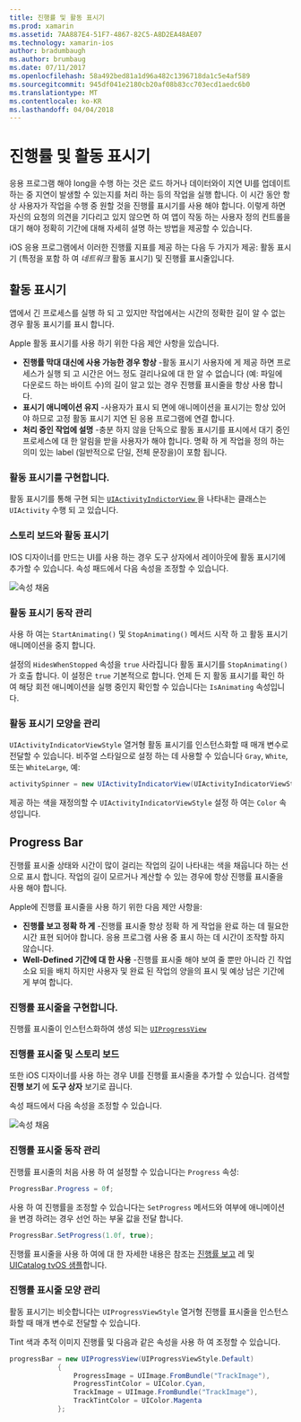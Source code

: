 ```yaml
---
title: 진행률 및 활동 표시기
ms.prod: xamarin
ms.assetid: 7AA887E4-51F7-4867-82C5-A8D2EA48AE07
ms.technology: xamarin-ios
author: bradumbaugh
ms.author: brumbaug
ms.date: 07/11/2017
ms.openlocfilehash: 58a492bed81a1d96a482c1396718da1c5e4af589
ms.sourcegitcommit: 945df041e2180cb20af08b83cc703ecd1aedc6b0
ms.translationtype: MT
ms.contentlocale: ko-KR
ms.lasthandoff: 04/04/2018
---
```

# <a name="progress-and-activity-indicators"></a>진행률 및 활동 표시기

응용 프로그램 해야 long을 수행 하는 것은 로드 하거나 데이터와이 지연 UI를 업데이트 하는 중 지연이 발생할 수 있는지를 처리 하는 등의 작업을 실행 합니다. 이 시간 동안 항상 사용자가 작업을 수행 중 원할 것을 진행률 표시기를 사용 해야 합니다. 이렇게 하면 자신의 요청의 의견을 기다리고 있지 않으면 하 여 앱이 작동 하는 사용자 정의 컨트롤을 대기 해야 정확히 기간에 대해 자세히 설명 하는 방법을 제공할 수 있습니다.

iOS 응용 프로그램에서 이러한 진행률 지표를 제공 하는 다음 두 가지가 제공: 활동 표시기 (특정을 포함 하 여 _네트워크_ 활동 표시기) 및 진행률 표시줄입니다.

## <a name="activity-indicator"></a>활동 표시기

앱에서 긴 프로세스를 실행 하 되 고 있지만 작업에서는 시간의 정확한 길이 알 수 없는 경우 활동 표시기를 표시 합니다.

Apple 활동 표시기를 사용 하기 위한 다음 제안 사항을 있습니다.

- **진행률 막대 대신에 사용 가능한 경우 항상** -활동 표시기 사용자에 게 제공 하면 프로세스가 실행 되 고 시간은 어느 정도 걸리나요에 대 한 알 수 없습니다 (예: 파일에 다운로드 하는 바이트 수)의 길이 알고 있는 경우 진행률 표시줄을 항상 사용 합니다.
- **표시기 애니메이션 유지** -사용자가 표시 되 면에 애니메이션을 표시기는 항상 있어야 하므로 고정 활동 표시기 지연 된 응용 프로그램에 연결 합니다.
- **처리 중인 작업에 설명** -충분 하지 않을 단독으로 활동 표시기를 표시에서 대기 중인 프로세스에 대 한 알림을 받을 사용자가 해야 합니다. 명확 하 게 작업을 정의 하는 의미 있는 label (일반적으로 단일, 전체 문장을)이 포함 됩니다.

### <a name="implementing-an-activity-indicator"></a>활동 표시기를 구현합니다.

활동 표시기를 통해 구현 되는 [ `UIActivityIndictorView` ](https://developer.xamarin.com/api/type/UIKit.UIActivityIndicatorView/) 을 나타내는 클래스는 `UIActivity` 수행 되 고 있습니다.

### <a name="activity-indicators-and-storyboards"></a>스토리 보드와 활동 표시기

IOS 디자이너를 만드는 UI를 사용 하는 경우 도구 상자에서 레이아웃에 활동 표시기에 추가할 수 있습니다. 속성 패드에서 다음 속성을 조정할 수 있습니다.

![속성 채움](progress-activity-indicator-images/progress-indicator1.png)

### <a name="managing-activity-indicator-behavior"></a>활동 표시기 동작 관리

사용 하 여는 `StartAnimating()` 및 `StopAnimating()` 메서드 시작 하 고 활동 표시기 애니메이션을 중지 합니다.

설정의 `HidesWhenStopped` 속성을 `true` 사라집니다 활동 표시기를 `StopAnimating()` 가 호출 합니다. 이 설정은 `true` 기본적으로 합니다. 언제 든 지 활동 표시기를 확인 하 여 해당 회전 애니메이션을 실행 중인지 확인할 수 있습니다는 `IsAnimating` 속성입니다. 


### <a name="managing-activity-indicator-appearances"></a>활동 표시기 모양을 관리

`UIActivityIndicatorViewStyle` 열거형 활동 표시기를 인스턴스화할 때 매개 변수로 전달할 수 있습니다. 비주얼 스타일으로 설정 하는 데 사용할 수 있습니다 `Gray`, `White`, 또는 `WhiteLarge`, 예:

```csharp
activitySpinner = new UIActivityIndicatorView(UIActivityIndicatorViewStyle.WhiteLarge);
```

제공 하는 색을 재정의할 수 `UIActivityIndicatorViewStyle` 설정 하 여는 `Color` 속성입니다.

## <a name="progress-bar"></a>Progress Bar

진행률 표시줄 상태와 시간이 많이 걸리는 작업의 길이 나타내는 색을 채웁니다 하는 선으로 표시 합니다. 작업의 길이 모르거나 계산할 수 있는 경우에 항상 진행률 표시줄을 사용 해야 합니다.

Apple에 진행률 표시줄을 사용 하기 위한 다음 제안 사항을:

- **진행률 보고 정확 하 게** -진행률 표시줄 항상 정확 하 게 작업을 완료 하는 데 필요한 시간 표현 되어야 합니다. 응용 프로그램 사용 중 표시 하는 데 시간이 조작할 하지 않습니다.
- **Well-Defined 기간에 대 한 사용** -진행률 표시줄 해야 보여 줄 뿐만 아니라 긴 작업 소요 되을 배치 하지만 사용자 및 완료 된 작업의 양을의 표시 및 예상 남은 기간에 게 부여 합니다.

### <a name="implementing-an-progress-bar"></a>진행률 표시줄을 구현합니다.

진행률 표시줄이 인스턴스화하여 생성 되는 [`UIProgressView`](https://developer.xamarin.com/api/type/UIKit.UIProgressView/)

### <a name="progress-bars-and-storyboards"></a>진행률 표시줄 및 스토리 보드

또한 iOS 디자이너를 사용 하는 경우 UI를 진행률 표시줄을 추가할 수 있습니다. 검색할 **진행 보기** 에 **도구 상자** 보기로 끕니다.

속성 패드에서 다음 속성을 조정할 수 있습니다.

![속성 채움](progress-activity-indicator-images/progress-indicator3.png)


### <a name="managing-progress-bar-behavior"></a>진행률 표시줄 동작 관리

진행률 표시줄의 처음 사용 하 여 설정할 수 있습니다는 `Progress` 속성:

```csharp
ProgressBar.Progress = 0f;
```

사용 하 여 진행률을 조정할 수 있습니다는 `SetProgress` 메서드와 여부에 애니메이션을 변경 하려는 경우 선언 하는 부울 값을 전달 합니다.

```csharp
ProgressBar.SetProgress(1.0f, true);
```

진행률 표시줄을 사용 하 여에 대 한 자세한 내용은 참조는 [진행률 보고](https://developer.xamarin.com/recipes/cross-platform/networking/download_progress/#Reporting_Progress_in_iOS) 레 및 [UICatalog tvOS 샘플](https://developer.xamarin.com/samples/monotouch/tvos/UICatalog/)합니다.

### <a name="managing-progress-bar-appearance"></a>진행률 표시줄 모양 관리

활동 표시기는 비슷합니다는 `UIProgressViewStyle` 열거형 진행률 표시줄을 인스턴스화할 때 매개 변수로 전달할 수 있습니다.

Tint 색과 추적 이미지 진행률 및 다음과 같은 속성을 사용 하 여 조정할 수 있습니다.

```csharp
progressBar = new UIProgressView(UIProgressViewStyle.Default)
            {
                ProgressImage = UIImage.FromBundle("TrackImage"),
                ProgressTintColor = UIColor.Cyan,
                TrackImage = UIImage.FromBundle("TrackImage"),
                TrackTintColor = UIColor.Magenta
            }; 
```



